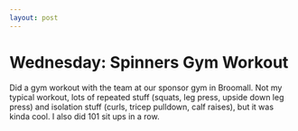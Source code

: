 ```yaml
---
layout: post
---
```


# Wednesday: Spinners Gym Workout

Did a gym workout with the team at our sponsor gym in Broomall. Not my typical workout, lots of repeated stuff (squats, leg press, upside down leg press) and isolation stuff (curls, tricep pulldown, calf raises), but it was kinda cool. I also did 101 sit ups in a row.